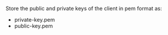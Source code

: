 Store the public and private keys of the client in pem format as:
- private-key.pem
- public-key.pem
